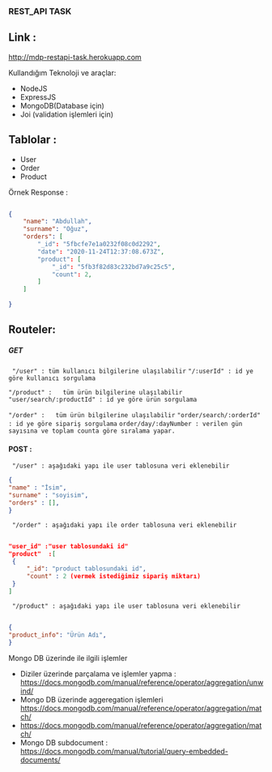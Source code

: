 ### REST_API TASK

## Link : 
http://mdp-restapi-task.herokuapp.com

Kullandığım Teknoloji ve araçlar: 
- NodeJS
- ExpressJS
- MongoDB(Database için)
- Joi (validation işlemleri için)

## Tablolar : 

- User
- Order 
- Product


Örnek Response : 

```json

{
    "name": "Abdullah",
    "surname": "Oğuz",
    "orders": [
        "_id": "5fbcfe7e1a0232f08c0d2292",
        "date": "2020-11-24T12:37:08.673Z",
        "product": [
            "_id": "5fb3f82d83c232bd7a9c25c5",
            "count": 2,
        ]
    ]
    
}

```


## Routeler: 

##### GET

` "/user" : tüm kullanıcı bilgilerine ulaşılabilir`
`"/:userId" : id ye göre kullanıcı sorgulama`
 

`"/product" :   tüm ürün bilgilerine ulaşılabilir`
`"user/search/:productId" : id ye göre ürün sorgulama`  

`"/order" :   tüm ürün bilgilerine ulaşılabilir`
`"order/search/:orderId" : id ye göre sipariş sorgulama`
`order/day/:dayNumber : verilen gün sayısına ve toplam counta göre sıralama yapar.`




#### POST :

` "/user" : aşağıdaki yapı ile user tablosuna veri eklenebilir`
```json
{
"name" : "İsim",
"surname" : "soyisim",
"orders" : [],
}
``` 

` "/order" : aşağıdaki yapı ile order tablosuna veri eklenebilir`
```json

"user_id" :"user tablosundaki id"
"product"  :[
 {
     "_id": "product tablosundaki id",
     "count" : 2 (vermek istediğimiz sipariş miktarı)
 }
]


``` 

` "/product" : aşağıdaki yapı ile user tablosuna veri eklenebilir`
```json

{
"product_info": "Ürün Adı",
}

``` 

Mongo DB üzerinde ile ilgili işlemler

 - Diziler üzerinde parçalama ve işlemler yapma :  https://docs.mongodb.com/manual/reference/operator/aggregation/unwind/
 -  Mongo DB üzerinde aggeregation işlemleri  https://docs.mongodb.com/manual/reference/operator/aggregation/match/
 -  https://docs.mongodb.com/manual/reference/operator/aggregation/match/
 -  Mongo DB subdocument : https://docs.mongodb.com/manual/tutorial/query-embedded-documents/ 
  
